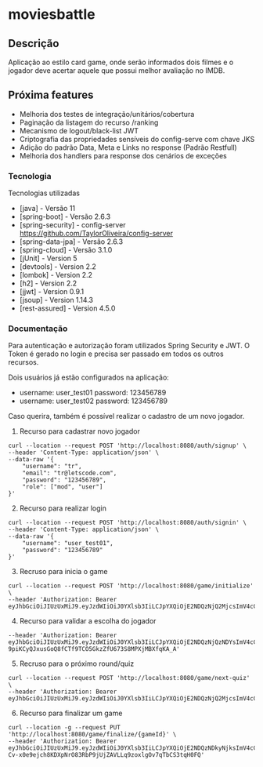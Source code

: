 # moviesbattle

## Descrição
Aplicação ao estilo card game, onde serão informados dois 
filmes e o jogador deve acertar aquele que possui melhor avaliação no IMDB. 

## Próxima features
* Melhoria dos testes de integração/unitários/cobertura
* Paginação da listagem do recurso /ranking
* Mecanismo de logout/black-list JWT
* Criptografia das propriedades sensíveis do config-serve com chave JKS
* Adição do padrão Data, Meta e Links no response (Padrão Restfull)
* Melhoria dos handlers para response dos cenários de exceções

### Tecnologia

Tecnologias utilizadas

* [java] - Versão 11
* [spring-boot] - Versão 2.6.3
* [spring-security] - config-server https://github.com/TaylorOliveira/config-server
* [spring-data-jpa] - Versão 2.6.3
* [spring-cloud] - Versão 3.1.0
* [jUnit] - Version 5
* [devtools] - Version 2.2
* [lombok] - Version 2.2
* [h2] - Version 2.2
* [jjwt] - Version 0.9.1
* [jsoup] - Version 1.14.3
* [rest-assured] - Version 4.5.0

### Documentação

Para autenticação e autorização foram utilizados Spring Security e JWT. 
O Token é gerado no login e precisa ser passado em todos os outros recursos.

Dois usuários já estão configurados na aplicação:
- username: user_test01 password: 123456789
- username: user_test02 password: 123456789

Caso querira, também é possível realizar o cadastro de um novo jogador.

1. Recurso para cadastrar novo jogador
```
curl --location --request POST 'http://localhost:8080/auth/signup' \
--header 'Content-Type: application/json' \
--data-raw '{
    "username": "tr",
    "email": "tr@letscode.com",
    "password": "123456789",
    "role": ["mod", "user"]
}'
```
2. Recurso para realizar login
```
curl --location --request POST 'http://localhost:8080/auth/signin' \
--header 'Content-Type: application/json' \
--data-raw '{
    "username": "user_test01",
    "password": "123456789"
}'
```
3. Recruso para inicia o game
```
curl --location --request POST 'http://localhost:8080/game/initialize' \
--header 'Authorization: Bearer eyJhbGciOiJIUzUxMiJ9.eyJzdWIiOiJ0YXlsb3IiLCJpYXQiOjE2NDQzNjQ2MjcsImV4cCI6MTY0NDQ1MTAyN30.hAzV8K8drVIE6QIoyVEtfBLL50bGQbo8IkVTl0WCYhqvHD5SAQ6RlmDWjQL43lkrGvcPoqtaZpy_gyifoEkM1Q'
```
4. Recurso para validar a escolha do jogador
```curl --location --request PUT 'http://localhost:8080/game/quiz/validate/{roundId}?choice=LEFT' \
--header 'Authorization: Bearer eyJhbGciOiJIUzUxMiJ9.eyJzdWIiOiJ0YXlsb3IiLCJpYXQiOjE2NDQzNjQzNDYsImV4cCI6MTY0NDQ1MDc0Nn0.3qAXysH9rTjQsGjJaUagmCyxX5uCfBOSbJFzB-9piKCyQJxusGoQ8fCTf9TCO5GkzZfU673S8MPXjMBXfqKA_A'
```
5. Recruso para o próximo round/quiz
```
curl --location --request POST 'http://localhost:8080/game/next-quiz' \
--header 'Authorization: Bearer eyJhbGciOiJIUzUxMiJ9.eyJzdWIiOiJ0YXlsb3IiLCJpYXQiOjE2NDQzNjQ2MjcsImV4cCI6MTY0NDQ1MTAyN30.hAzV8K8drVIE6QIoyVEtfBLL50bGQbo8IkVTl0WCYhqvHD5SAQ6RlmDWjQL43lkrGvcPoqtaZpy_gyifoEkM1Q'
```
6. Recurso para finalizar um game
```
curl --location -g --request PUT 'http://localhost:8080/game/finalize/{gameId}' \
--header 'Authorization: Bearer eyJhbGciOiJIUzUxMiJ9.eyJzdWIiOiJ0YXlsb3IiLCJpYXQiOjE2NDQzNDkyNjksImV4cCI6MTY0NDQzNTY2OX0.QqSsdqNUWO16xlMiXjollwGdQe8DaE-Cv-x0e9ejch8KDXpNrO83RbP9jUjZAVLLq9zoxlgOv7qTbCS3tqH0FQ'
```
